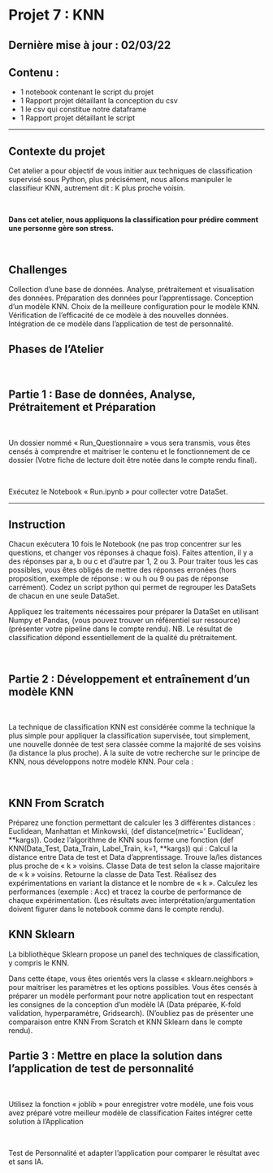 #  Projet 7 : KNN 
Dernière mise à jour : 02/03/22
---

## Contenu :
- 1 notebook contenant le script du projet 
- 1 Rapport projet détaillant la conception du csv
- 1 le csv qui constitue notre dataframe
- 1 Rapport projet détaillant le script

---

##  Contexte du projet
Cet atelier a pour objectif de vous initier aux techniques de classification supervisé sous Python, plus précisément, nous allons manipuler le classifieur KNN, autrement dit : K plus proche voisin.

​

**Dans cet atelier, nous appliquons la classification pour prédire comment une personne gère son stress.**

​

##  Challenges

Collection d’une base de données.
Analyse, prétraitement et visualisation des données.
Préparation des données pour l’apprentissage.
Conception d’un modèle KNN.
Choix de la meilleure configuration pour le modèle KNN.
Vérification de l’efficacité de ce modèle à des nouvelles données.
Intégration de ce modèle dans l’application de test de personnalité.
​

## Phases de l’Atelier

​

## Partie 1 : Base de données, Analyse, Prétraitement et Préparation

​

Un dossier nommé « Run_Questionnaire » vous sera transmis, vous êtes censés à comprendre et maitriser le contenu et le fonctionnement de ce dossier (Votre fiche de lecture doit être notée dans le compte rendu final).

​

Exécutez le Notebook « Run.ipynb » pour collecter votre DataSet.

---

## Instruction

Chacun exécutera 10 fois le Notebook (ne pas trop concentrer sur les questions, et changer vos réponses à chaque fois). Faites attention, il y a des réponses par a, b ou c et d’autre par 1, 2 ou 3.
Pour traiter tous les cas possibles, vous êtes obligés de mettre des réponses erronées (hors proposition, exemple de réponse : w ou h ou 9 ou pas de réponse carrément).
Codez un script python qui permet de regrouper les DataSets de chacun en une seule DataSet.
​

Appliquez les traitements nécessaires pour préparer la DataSet en utilisant Numpy et Pandas, (vous pouvez trouver un référentiel sur ressource) (présenter votre pipeline dans le compte rendu). NB. Le résultat de classification dépond essentiellement de la qualité du prétraitement.

​

## Partie 2 : Développement et entraînement d’un modèle KNN

​

La technique de classification KNN est considérée comme la technique la plus simple pour appliquer la classification supervisée, tout simplement, une nouvelle donnée de test sera classée comme la majorité de ses voisins (la distance la plus proche). À la suite de votre recherche sur le principe de KNN, nous développons notre modèle KNN. Pour cela :

​

## KNN From Scratch

Préparez une fonction permettant de calculer les 3 différentes distances : Euclidean, Manhattan et Minkowski, (def distance(metric=’ Euclidean’, **kargs)).
Codez l’algorithme de KNN sous forme une fonction (def KNN(Data_Test, Data_Train, Label_Train, k=1, **kargs)) qui :
Calcul la distance entre Data de test et Data d’apprentissage.
Trouve la/les distances plus proche de « k » voisins.
Classe Data de test selon la classe majoritaire de « k » voisins.
Retourne la classe de Data Test.
Réalisez des expérimentations en variant la distance et le nombre de « k ».
Calculez les performances (exemple : Acc) et tracez la courbe de performance de chaque expérimentation. (Les résultats avec interprétation/argumentation doivent figurer dans le notebook comme dans le compte rendu).
​

## KNN Sklearn

La bibliothèque Sklearn propose un panel des techniques de classification, y compris le KNN.

Dans cette étape, vous êtes orientés vers la classe « sklearn.neighbors » pour maitriser les paramètres et les options possibles.
Vous êtes censés à préparer un modèle performant pour notre application tout en respectant les consignes de la conception d’un modèle IA (Data préparée, K-fold validation, hyperparamètre, Gridsearch). (N’oubliez pas de présenter une comparaison entre KNN From Scratch et KNN Sklearn dans le compte rendu).
​


## Partie 3 : Mettre en place la solution dans l’application de test de personnalité

​

Utilisez la fonction « joblib » pour enregistrer votre modèle, une fois vous avez préparé votre meilleur modèle de classification Faites intégrer cette solution à l’Application

​

Test de Personnalité et adapter l’application pour comparer le résultat avec et sans IA.
